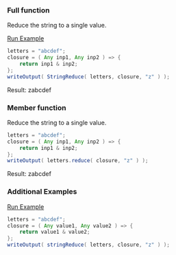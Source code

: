 ### Full function

Reduce the string to a single value.

<a href="https://try.boxlang.io/?code=eJzLSS0pSS0qVrBVUEpMSk5JTVOy5krOyS8uLUoFimkoOOZVKmTmFRjqwFhGCpoKtnYK1VycRaklpUV5YFkFNbCUNVetNVd5UWZJqn9pSUFpiYZCcElRZl56UGpKaXKqhkIOxDIdBagNOgpKVUpA8zStuQCLXirm" target="_blank">Run Example</a>

```java
letters = "abcdef";
closure = ( Any inp1, Any inp2 ) => {
	return inp1 & inp2;
};
writeOutput( StringReduce( letters, closure, "z" ) );

```

Result: zabcdef

### Member function

Reduce the string to a single value.


```java
letters = "abcdef";
closure = ( Any inp1, Any inp2 ) => {
	return inp1 & inp2;
};
writeOutput( letters.reduce( closure, "z" ) );

```

Result: zabcdef

### Additional Examples

<a href="https://try.boxlang.io/?code=eJxFjcEKwjAQRM%2FuVww5SAq56DVU8AsE%2F6CmqxRClM2uYov%2FbsGAt2HmMS%2BzKktFDzdc0shXFynlezXhtfM4ljeeQzbehX%2Feo0N%2FwEIbYTUpjcC2zZE%2BkV4yKZ9MH6YeVWUqtzOPltgj%2F6QBzRTgZrd%2BdpG%2BNo4uXg%3D%3D" target="_blank">Run Example</a>

```java
letters = "abcdef";
closure = ( Any value1, Any value2 ) => {
	return value1 & value2;
};
writeOutput( stringReduce( letters, closure, "z" ) );

```


